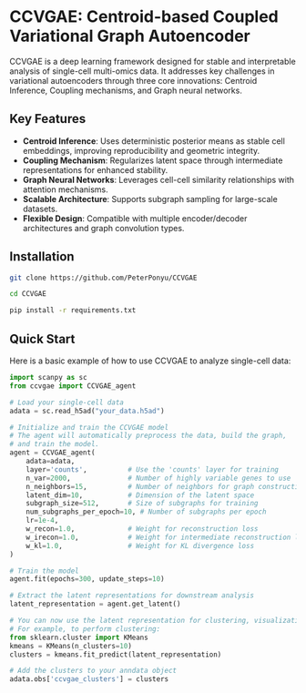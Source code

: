 # CCVGAE: Centroid-based Coupled Variational Graph Autoencoder

CCVGAE is a deep learning framework designed for stable and interpretable analysis of single-cell multi-omics data. It addresses key challenges in variational autoencoders through three core innovations: Centroid Inference, Coupling mechanisms, and Graph neural networks.

## Key Features

- **Centroid Inference**: Uses deterministic posterior means as stable cell embeddings, improving reproducibility and geometric integrity.
- **Coupling Mechanism**: Regularizes latent space through intermediate representations for enhanced stability.
- **Graph Neural Networks**: Leverages cell-cell similarity relationships with attention mechanisms.
- **Scalable Architecture**: Supports subgraph sampling for large-scale datasets.
- **Flexible Design**: Compatible with multiple encoder/decoder architectures and graph convolution types.

## Installation

```bash
git clone https://github.com/PeterPonyu/CCVGAE

cd CCVGAE

pip install -r requirements.txt
```

## Quick Start

Here is a basic example of how to use CCVGAE to analyze single-cell data:

```python
import scanpy as sc
from ccvgae import CCVGAE_agent

# Load your single-cell data
adata = sc.read_h5ad("your_data.h5ad")

# Initialize and train the CCVGAE model
# The agent will automatically preprocess the data, build the graph,
# and train the model.
agent = CCVGAE_agent(
    adata=adata,
    layer='counts',          # Use the 'counts' layer for training
    n_var=2000,              # Number of highly variable genes to use
    n_neighbors=15,          # Number of neighbors for graph construction
    latent_dim=10,           # Dimension of the latent space
    subgraph_size=512,       # Size of subgraphs for training
    num_subgraphs_per_epoch=10, # Number of subgraphs per epoch
    lr=1e-4,
    w_recon=1.0,             # Weight for reconstruction loss
    w_irecon=1.0,            # Weight for intermediate reconstruction loss
    w_kl=1.0,                # Weight for KL divergence loss
)

# Train the model
agent.fit(epochs=300, update_steps=10)

# Extract the latent representations for downstream analysis
latent_representation = agent.get_latent()

# You can now use the latent representation for clustering, visualization, etc.
# For example, to perform clustering:
from sklearn.cluster import KMeans
kmeans = KMeans(n_clusters=10)
clusters = kmeans.fit_predict(latent_representation)

# Add the clusters to your anndata object
adata.obs['ccvgae_clusters'] = clusters
```